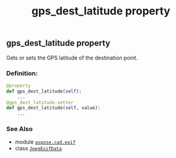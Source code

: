 ﻿---
title: gps_dest_latitude property
second_title: Aspose.CAD for Python via .NET API References
description: 
type: docs
weight: 530
url: /python-net/aspose.cad.exif/jpegexifdata/gps_dest_latitude/
is_root: false
---

## gps_dest_latitude property


Gets or sets the GPS latitude of the destination point.
### Definition:
```python
@property
def gps_dest_latitude(self):
    ...
@gps_dest_latitude.setter
def gps_dest_latitude(self, value):
    ...
```

### See Also
* module [`aspose.cad.exif`](../../)
* class [`JpegExifData`](/cad/python-net/aspose.cad.exif/jpegexifdata)
